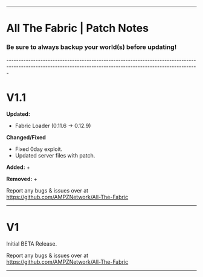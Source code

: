 ------------------------------------------------------------------------------------------------------------------------------------------------------------- 
# All The Fabric | Patch Notes
<h3>Be sure to always backup your world(s) before updating!</h3>
-------------------------------------------------------------------------------------------------------------------------------------------------------------
<h1>V1.1</h1>

**Updated:**
+ Fabric Loader (0.11.6 → 0.12.9)

**Changed/Fixed**
+ Fixed 0day exploit.
+ Updated server files with patch.

**Added:**
+ 

**Removed:**
+ 

Report any bugs & issues over at<br>
https://github.com/AMPZNetwork/All-The-Fabric

---------------------------------------------------------------------------------
<h1>V1</h1>

Initial BETA Release.

Report any bugs & issues over at<br>
https://github.com/AMPZNetwork/All-The-Fabric

---------------------------------------------------------------------------------
